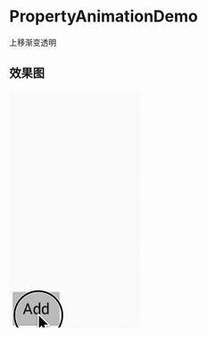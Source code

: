 # PropertyAnimationDemo
上移渐变透明

## 效果图

![](https://github.com/lmskater/PropertyAnimationDemo/raw/master/art/demo.gif)